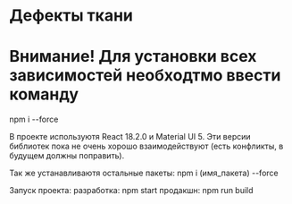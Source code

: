 # Дефекты ткани

# Внимание! Для установки всех зависимостей необходтмо ввести команду
 
 npm i --force

 В проекте используютя React 18.2.0 и Material UI 5. Эти версии библиотек  пока не очень хорошо взаимодействуют (есть конфликты, в будущем должны поправить).

 Так же устанавливаютя остальные пакеты:
 npm i (имя_пакета) --force

 Запуск проекта:
 разработка: npm start
 продакшн: npm run build







